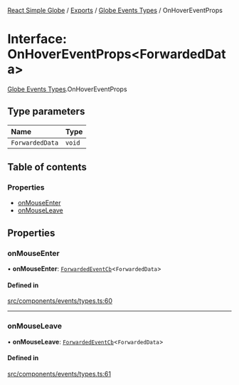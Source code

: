 [React Simple Globe](../README.md) / [Exports](../modules.md) / [Globe Events Types](../modules/Globe_Events_Types.md) / OnHoverEventProps

# Interface: OnHoverEventProps<ForwardedData\>

[Globe Events Types](../modules/Globe_Events_Types.md).OnHoverEventProps

## Type parameters

| Name | Type |
| :------ | :------ |
| `ForwardedData` | `void` |

## Table of contents

### Properties

- [onMouseEnter](Globe_Events_Types.OnHoverEventProps.md#onmouseenter)
- [onMouseLeave](Globe_Events_Types.OnHoverEventProps.md#onmouseleave)

## Properties

### onMouseEnter

• **onMouseEnter**: [`ForwardedEventCb`](Globe_Events_Types.ForwardedEventCb.md)<`ForwardedData`\>

#### Defined in

[src/components/events/types.ts:60](https://github.com/Gaushao/d3-react-globe/blob/d269768/src/components/events/types.ts#L60)

___

### onMouseLeave

• **onMouseLeave**: [`ForwardedEventCb`](Globe_Events_Types.ForwardedEventCb.md)<`ForwardedData`\>

#### Defined in

[src/components/events/types.ts:61](https://github.com/Gaushao/d3-react-globe/blob/d269768/src/components/events/types.ts#L61)
